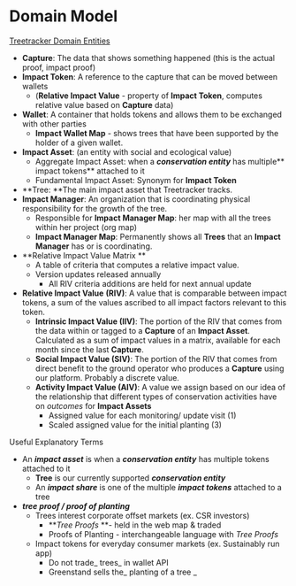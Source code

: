 # Domain Model 

<span style="text-decoration:underline;">Treetracker Domain Entities</span>



*   **Capture**: The data that shows something happened (this is the actual proof, impact proof)
*   **Impact Token**: A reference to the capture that can be moved between wallets
    *   (**Relative Impact Value** - property of **Impact Token**, computes relative value based on **Capture** data) 
*   **Wallet**: A container that holds tokens and allows them to be exchanged with other parties
    *   **Impact Wallet Map** - shows trees that have been supported by the holder of a given wallet.
*   **Impact Asset**:  (an entity with social and ecological value)
    *   Aggregate Impact Asset: when a **_conservation entity_** has multiple** impact tokens** attached to it
    *   Fundamental Impact Asset: Synonym for **Impact Token**
*   **Tree: **The main impact asset that Treetracker tracks.
*   **Impact Manager**: An organization that is coordinating physical responsibility for the growth of the tree.
    *   Responsible for **Impact Manager Map**: her map with all the trees within her project (org map)
    *   **Impact Manager Map**: Permanently shows all **Trees** that an **Impact Manager** has or is coordinating.
*   **Relative Impact Value Matrix **
    *   A table of criteria that computes a relative impact value.  
    *   Version updates released annually
        *   All RIV criteria additions are held for next annual update
*   **Relative Impact Value** **(RIV)**: A value that is comparable between impact tokens, a sum of the values ascribed to all impact factors relevant to this token. 
    *   **Intrinsic Impact Value (IIV)**: The portion of the RIV that comes from the data within or tagged to a **Capture** of an **Impact Asset**. Calculated as a sum of impact values in a matrix, available for each month since the last **Capture**.
    *   **Social Impact Value (SIV)**: The portion of the RIV that comes from direct benefit to the ground operator who produces a **Capture** using our platform.  Probably a discrete value.
    *   **Activity Impact Value (AIV)**: A value we assign based on our idea of the relationship that different types of conservation activities have on _outcomes_ for **Impact Assets**
        *   Assigned value for each monitoring/ update visit (1)
        *   Scaled assigned value for the initial planting (3)

Useful Explanatory Terms



*   An **_impact asset_** is when a **_conservation entity_** has multiple tokens attached to it
    *   **Tree** is our currently supported **_conservation entity_**
    *   An **_impact share_** is one of the multiple **_impact tokens_** attached to a tree
*   **_tree proof / proof of planting_**
    *   Trees interest corporate offset markets (ex. CSR investors) 
        *   **_Tree Proofs_ **- held in the web map & traded 
        *   Proofs of Planting - interchangeable language with _Tree Proofs_
    *   Impact tokens for everyday consumer markets (ex. Sustainably run app)
        *   Do not trade_ trees_ in wallet API
        *   Greenstand sells the_ planting of a tree _
